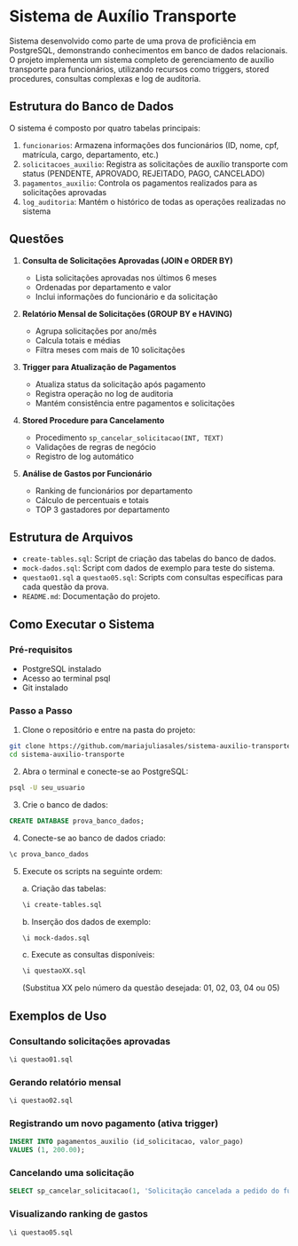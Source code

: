 # Sistema de Auxílio Transporte

Sistema desenvolvido como parte de uma prova de proficiência em PostgreSQL, demonstrando conhecimentos em banco de dados relacionais. O projeto implementa um sistema completo de gerenciamento de auxílio transporte para funcionários, utilizando recursos como triggers, stored procedures, consultas complexas e log de auditoria.

## Estrutura do Banco de Dados

O sistema é composto por quatro tabelas principais:

1. `funcionarios`: Armazena informações dos funcionários (ID, nome, cpf, matrícula, cargo, departamento, etc.)
2. `solicitacoes_auxilio`: Registra as solicitações de auxílio transporte com status (PENDENTE, APROVADO, REJEITADO, PAGO, CANCELADO)
3. `pagamentos_auxilio`: Controla os pagamentos realizados para as solicitações aprovadas
4. `log_auditoria`: Mantém o histórico de todas as operações realizadas no sistema

## Questões 

1. **Consulta de Solicitações Aprovadas (JOIN e ORDER BY)**
   - Lista solicitações aprovadas nos últimos 6 meses
   - Ordenadas por departamento e valor
   - Inclui informações do funcionário e da solicitação

2. **Relatório Mensal de Solicitações (GROUP BY e HAVING)**
   - Agrupa solicitações por ano/mês
   - Calcula totais e médias
   - Filtra meses com mais de 10 solicitações

3. **Trigger para Atualização de Pagamentos**
   - Atualiza status da solicitação após pagamento
   - Registra operação no log de auditoria
   - Mantém consistência entre pagamentos e solicitações

4. **Stored Procedure para Cancelamento**
   - Procedimento `sp_cancelar_solicitacao(INT, TEXT)`
   - Validações de regras de negócio
   - Registro de log automático

5. **Análise de Gastos por Funcionário**
   - Ranking de funcionários por departamento
   - Cálculo de percentuais e totais
   - TOP 3 gastadores por departamento

## Estrutura de Arquivos

- `create-tables.sql`: Script de criação das tabelas do banco de dados.
- `mock-dados.sql`: Script com dados de exemplo para teste do sistema.
- `questao01.sql` a `questao05.sql`: Scripts com consultas específicas para cada questão da prova.
- `README.md`: Documentação do projeto.

## Como Executar o Sistema

### Pré-requisitos
- PostgreSQL instalado
- Acesso ao terminal psql
- Git instalado

### Passo a Passo

1. Clone o repositório e entre na pasta do projeto:
```bash
git clone https://github.com/mariajuliasales/sistema-auxilio-transporte.git
cd sistema-auxilio-transporte
```

2. Abra o terminal e conecte-se ao PostgreSQL:
```bash
psql -U seu_usuario
```

3. Crie o banco de dados:
```sql
CREATE DATABASE prova_banco_dados;
```

4. Conecte-se ao banco de dados criado:
```sql
\c prova_banco_dados
```

5. Execute os scripts na seguinte ordem:

   a. Criação das tabelas:
   ```bash
   \i create-tables.sql
   ```

   b. Inserção dos dados de exemplo:
   ```bash
   \i mock-dados.sql
   ```

   c. Execute as consultas disponíveis:
   ```bash
   \i questaoXX.sql
   ```
   (Substitua XX pelo número da questão desejada: 01, 02, 03, 04 ou 05)

## Exemplos de Uso

### Consultando solicitações aprovadas
```sql
\i questao01.sql
```

### Gerando relatório mensal
```sql
\i questao02.sql
```

### Registrando um novo pagamento (ativa trigger)
```sql
INSERT INTO pagamentos_auxilio (id_solicitacao, valor_pago)
VALUES (1, 200.00);
```

### Cancelando uma solicitação
```sql
SELECT sp_cancelar_solicitacao(1, 'Solicitação cancelada a pedido do funcionário');
```

### Visualizando ranking de gastos
```sql
\i questao05.sql
```

